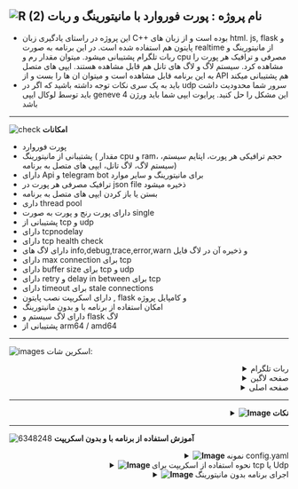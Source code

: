 ![R (2)](https://github.com/Azumi67/PrivateIP-Tunnel/assets/119934376/a064577c-9302-4f43-b3bf-3d4f84245a6f)
نام پروژه : پورت فوروارد با مانیتورینگ و ربات
--
- این پروژه در راستای یادگیری زبان C++ بوده است و از زبان های html. js, flask و پایتون هم استفاده شده است. در این برنامه به صورت realtime از مانیتورینگ و ربات تلگرام پشتیبانی میشود. میتوان مقدار رم و cpu مصرفی و ترافیک هر پورت را مشاهده کرد. سیستم لاگ و لاگ های تانل هم قابل مشاهده هستند. ایپی های متصل به این برنامه قابل مشاهده است و میتوان ان ها را بست و از API هم پشتیبانی میکند
- باید به یک سری نکات توجه داشته باشید که اگر در udp سرور شما محدودیت داشت باید توسط لوکال ایپی geneve این مشکل را حل کنید. پرایوت ایپی شما باید ورژن 4 باشد
---------------------------------------------------------------

![check](https://github.com/Azumi67/PrivateIP-Tunnel/assets/119934376/13de8d36-dcfe-498b-9d99-440049c0cf14)
**امکانات**
- پورت فوروارد 
- پشتیبانی از مانیتورینگ ( مقدار cpu و ram، حجم ترافیکی هر پورت، اپتایم سیستم، سیستم لاگ، لاگ تانل، ایپی های متصل به برنامه)
- دارای Api و telegram bot برای مانیتورینگ و سایر موارد
- ترافیک مصرفی هر پورت در json file ذخیره میشود
- بستن یا باز کردن ایپی های متصل به برنامه
- داری thread pool
- دارای پورت رنج و پورت به صورت single
- پشتیبانی از tcp و udp
- دارای tcpnodelay
- دارای tcp health check
- دارای لاگ های info,debug,trace,error,warn و ذخیره آن در لاگ فایل
- دارای max connection برای tcp
- دارای buffer size برای tcp و udp
- دارای retry و delay in between برای tcp
- دارای timeout برای stale connections
- دارای اسکریپت نصب پایتون , flask و کامپایل پروژه
- امکان استفاده از برنامه با و بدون مانیتورینگ
- دارای لاگ سیستم و flask لاگ
- پشتیبانی از arm64 / amd64

-----------------------
![images](https://github.com/user-attachments/assets/f50ecb83-2194-4b91-9594-00d310dc506a)
اسکرین شات:
<details>
  <summary align="right">ربات تلگرام</summary>

  <p align="right">
    <img src="https://github.com/user-attachments/assets/b1f92f84-b53b-4fa5-907e-0fca1f0f358e" alt="menu screen" />
  </p>
</details>

<details>
  <summary align="right">صفحه لاگین</summary>

  <p align="right">
    <img src="https://github.com/user-attachments/assets/838180ee-d49b-4370-9eda-3ca81bd6a766" alt="menu screen" />
  </p>
</details>

<details>
  <summary align="right">صفحه اصلی</summary>

  <p align="right">
    <img src="https://github.com/user-attachments/assets/45c43bd3-ae5b-4d39-8870-15b193cb14f9" alt="menu screen" />
  </p>
</details>

---------------------------------------------------------------
<div align="right">
  <details>
    <summary><strong><img src="https://github.com/Azumi67/Rathole_reverseTunnel/assets/119934376/3cfd920d-30da-4085-8234-1eec16a67460" alt="Image"> نکات</strong></summary>
  
------------------------------------ 


- ادرس لاگ ها و backup در همان داخل پروژه میباشد
- لاگ های flask و forwarder داخل پروژه میباشد
- فایل config.yaml هم در داخل پروژه میباشد

  </details>
</div>
  
------------------------------------ 

  ![6348248](https://github.com/Azumi67/PrivateIP-Tunnel/assets/119934376/398f8b07-65be-472e-9821-631f7b70f783)
**آموزش استفاده از برنامه با و بدون اسکریپت**

 <div align="right">
  <details>
    <summary><strong><img src="https://github.com/Azumi67/Rathole_reverseTunnel/assets/119934376/fcbbdc62-2de5-48aa-bbdd-e323e96a62b5" alt="Image"> </strong>نمونه config.yaml</summary>

------------------

- نمونه کانفیگ tcp
 <div align="left">
   
```
#TCP USAGE
forwarders:
  - listen_address: "0.0.0.0"         #ادرسی لوکال سرور که به همین صورت وارد میکنید
    listen_port: 8080                # پورتی که در لوکال سرور باید انتخاب کنید
    target_address: "192.168.1.10"   # ادرس سرور خارج
    target_port: 8080                # پورت سرور خارج

  - listen_address: "::"             # این همان نمونه برای ایپی 6 میباشد
    listen_port: 7070                # پورت ایران
    target_address: "2001:db8::1"    # ادرس سرور خارج ایپی 6
    target_port: 7070                 # پورت سرور خارج

# port range
  - listen_address: "0.0.0.0"    # الوکال سرور که باید به همین صورت وارد نمایید
    target_address: "192.168.1.10"  # ایپی سرور خارج
    port_range:
      start: 8080   # پورت شروع
      end: 8085     # پورت پایان

  - listen_address: "::"  # IPv6 address
    target_address: "fe80::1"  # IPv6 سرور خارج
    port_range:
      start: 9090  پورت شروع
      end: 9095   پورت پایانی

thread_pool:
  threads: 2    # threads for cpu cores  بستگی به تعداد هسته پردارشگر شما دارد

max_connections: 200  # تعداد نهایی کانکشن هم زمان
retry_attempts: 3   # مقدار تلاش دوباره برای برقرار ارتباط
retry_delay: 2      # وقفه به ثانیه بین هر تلاش مجدد برای برقراری ارتباط
tcp_no_delay: true  # Disable Nagle's algorithm for low latency
buffer_size: 8092  #بافر سایز . میتوانید حتی بیشترین مقدار 65535 بذارید. باید بررسی کنید

monitoring_port: 8080  # پورت مانیتور 

timeout:
  connection: 30  # Timeout for connections in seconds

health_check:
  enabled: true  #true or false
  interval: 60  # Interval for performing health checks in seconds

logging:
  enabled: true   # Enable or disable logging (true/false)
  file: "logfile.log" # Name of the file
  level: "INFO"  # Options: "TRACE", "DEBUG", "INFO", "WARN", "ERROR", "ALL"
```
 <div align="right">
- نمونه کانفیگ tcp
 <div align="left">
   
```
#UDP USAGE
srcAddrPorts:
  - "0.0.0.0:1150"  #only ipv4 USE Geneve local ip if your server is limited
  - "0.0.0.0:1151"
dstAddrPorts:
  - "66.200.1.1:1150"
  - "66.200.1.2:1151"

timeout: 300   # Timeout for idle connections (in seconds)
buffer_size: 8092   #buffer size or max 65530
thread_pool:
  threads: 2

logging:
  enabled: true  # Enable/disable logging
  file: "logfile.log" #log file directory
  level: "INFO"  # Log level: TRACE, DEBUG, INFO, WARN, ERROR
monitroing_port: 8080 # or whatever port you want
```

------------------

  </details>
</div>
 <div align="right">
  <details>
    <summary><strong><img src="https://github.com/Azumi67/Rathole_reverseTunnel/assets/119934376/fcbbdc62-2de5-48aa-bbdd-e323e96a62b5" alt="Image"> </strong>نحوه استفاده از اسکریپت برای tcp یا Udp</summary>

------------------

<p align="right">
  <img src="https://github.com/user-attachments/assets/35b7f906-ada3-4b72-947a-c0cf8834a73d" alt="Image" />
</p>

- نخست دستورات پایین را اجرا میکنم
<div align="left">
  
```
apt update -y
apt install git -y
git clone https://github.com/Azumi67/proxyforwarder.git
cd proxyforwarder/src
```
 <div align="right">
   
- سپس فایل config.yaml را طبق اموزش اماده میکنم و سپس پیش نیاز ها را نصب میکنم و بسته به نیاز tcp یا udp را start میکنم. برنامه اجرا میشود و سپس میتوانم از طریق ipserveriran:port به مانیتورینگ دسترسی پیدا کنم و بعد از ساختن یوزر نیم و پسورد به داخل صفحه اصلی مانیتورینگ میشوم
<div align="left">
  
```
chmod +x forwarder.sh
./forwarder.sh /root/proxyforwarder/src/config.yaml
```
 <div align="right">
   
- برای اینکه هر دفعه برای اجرای این برنامه وارد این اسکریپت نشوم، یک سرویس درست میکنم و مسیر اسکریپت tcp.sh یا udp.sh را در داخلش قرار میدهم. مانند نمونه زیر
 <div align="left">
   
```
chmod +x /root/proxyforwarder/src/tcp.sh
nano /etc/systemd/system/tcpforwarder.service
```
 <div align="right">
   
- برای tcp
 <div align="left">
     
```
[Unit]
Description=TCP Forwarder and Flask Server
After=network.target

[Service]
Type=simple
User=root
WorkingDirectory=/root/proxyforwarder/src
ExecStart=/root/proxyforwarder/src/tcp.sh /root/proxyforwarder/src/config.yaml
Restart=on-failure
Environment="PATH=/root/proxyforwarder/src/venv/bin:/usr/local/sbin:/usr/local/bin:/usr/sbin:/usr/bin:/sbin:/bin"

[Install]
WantedBy=multi-user.target
```
```
sudo systemctl daemon-reload

sudo systemctl enable tcpforwarder.service

sudo systemctl start tcpforwarder.service

sudo systemctl status tcpforwarder.service
```
 <div align="right">
   
- برای udp

 <div align="left">
   
```
chmod +x /root/proxyforwarder/src/udp.sh
nano /etc/systemd/system/udpforwarder.service
```
```
[Unit]
Description=UDP Forwarder and Flask Server
After=network.target

[Service]
Type=simple
User=root
WorkingDirectory=/root/proxyforwarder/src
ExecStart=/root/proxyforwarder/src/udp.sh /root/proxyforwarder/src/config.yaml
Restart=on-failure
Environment="PATH=/root/proxyforwarder/src/venv/bin:/usr/local/sbin:/usr/local/bin:/usr/sbin:/usr/bin:/sbin:/bin"

[Install]
WantedBy=multi-user.target
```
```
sudo systemctl daemon-reload

sudo systemctl enable udpforwarder.service

sudo systemctl start udpforwarder.service

sudo systemctl status udpforwarder.service
```
  </details>
</div>
 <div align="right">
  <details>
    <summary><strong><img src="https://github.com/Azumi67/Rathole_reverseTunnel/assets/119934376/fcbbdc62-2de5-48aa-bbdd-e323e96a62b5" alt="Image"> </strong>اجرای برنامه بدون مانیتورینگ</summary>

------------------

- نخست این دستورات را اجرا کنید تا بعدا binary های arch های مختلف را اماده کنم

<div align="left">
  
```
apt update -y
apt install git -y
git clone https://github.com/Azumi67/proxyforwarder.git
cd proxyforwarder/src
sudo apt install -y build-essential g++ cmake libboost-all-dev libyaml-cpp-dev
#amd64
g++ tcp_forwarder.cpp -o tcp_forwarder -std=c++17 -pthread -lboost_system -lyaml-cpp
#arm64
g++ tcp_forwarder.cpp -o tcp_forwarder -std=c++17 -pthread -lboost_system -lyaml-cpp
```
<div align="right">
  
- برای udp

<div align="left">
  
```
apt update -y
apt install git -y
git clone https://github.com/Azumi67/proxyforwarder.git
cd proxyforwarder/src
sudo apt install -y build-essential g++ libboost-system-dev libyaml-cpp-dev
#amd64
g++ udp_forwarder.cpp -o udp_forwarder -std=c++17 -pthread -lboost_system -lyaml-cpp
#arm64
g++ udp_forwarder.cpp -o udp_forwarder -std=c++17 -pthread -lboost_system -lyaml-cpp
```
<div align="right">


- سپس طبق اموزش فایل config.yaml را ویرایش میکنم
<div align="left">
  
```
nano /root/proxyforwarder/src/config.yaml
```
<div align="right">

- سرویس برای برنامه

<div align="left">

```
nano /etc/systemd/system/tcpforwarder.service
```
```
[Unit]
Description=TCP Forwarder Service
After=network.target

[Service]
Type=simple
ExecStart=/root/proxyforwarder/src/tcp_forwarder /root/proxyforwarder/src/config.yaml
Restart=always
User=root
WorkingDirectory=/root/proxyforwarder/src
StandardOutput=syslog
StandardError=syslog
SyslogIdentifier=tcp_forwarder
LimitNOFILE=65536

[Install]
WantedBy=multi-user.target


  </details>
</div>
```
```
sudo systemctl daemon-reload
sudo systemctl start tcpforwarder.service
sudo systemctl enable tcpforwarder.service
sudo systemctl status tcpforwarder.service
```
```
ulimit -n 65536
sudo nano /etc/security/limits.conf
root    hard    nofile    65536
root    soft    nofile    65536
```
```
sudo nano /etc/sysctl.conf
net.ipv4.ip_forward = 1
net.ipv6.conf.all.forwarding = 1
CTRL+X و  Y
sudo sysctl -p
```
